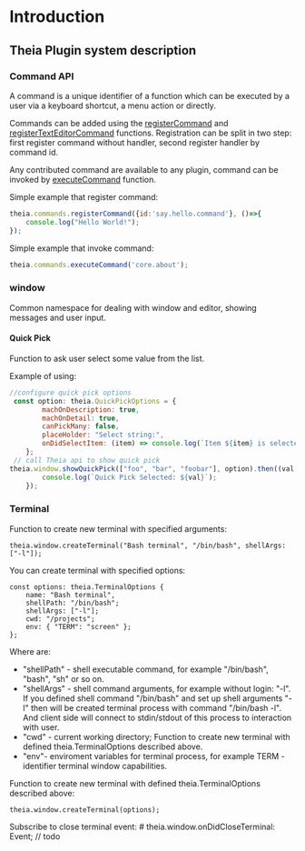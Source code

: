 # Introduction
## Theia Plugin system description

### Command API
 A command is a unique identifier of a function which
 can be executed by a user via a keyboard shortcut, a
 menu action or directly.

Commands can be added using the [registerCommand](#commands.registerCommand) and
[registerTextEditorCommand](#commands.registerTextEditorCommand) functions.
Registration can be split in two step: first register command without handler, 
second register handler by command id.

Any contributed command are available to any plugin, command can be invoked 
by [executeCommand](#commands.executeCommand) function.

Simple example that register command:
```javascript
theia.commands.registerCommand({id:'say.hello.command'}, ()=>{
    console.log("Hello World!");
});
```

Simple example that invoke command:

```javascript
theia.commands.executeCommand('core.about');
```

### window

Common namespace for dealing with window and editor, showing messages and user input.

#### Quick Pick

Function to ask user select some value from the list.

Example of using:

```javascript
//configure quick pick options
 const option: theia.QuickPickOptions = {
        machOnDescription: true,
        machOnDetail: true,
        canPickMany: false,
        placeHolder: "Select string:",
        onDidSelectItem: (item) => console.log(`Item ${item} is selected`)
    };
 // call Theia api to show quick pick
theia.window.showQuickPick(["foo", "bar", "foobar"], option).then((val: string[] | undefined) => {
        console.log(`Quick Pick Selected: ${val}`);
    });
```
### Terminal 

Function to create new terminal with specified arguments: 

    theia.window.createTerminal("Bash terminal", "/bin/bash", shellArgs: ["-l"]);

You can create terminal with specified options:

    const options: theia.TerminalOptions {
		name: "Bash terminal",
		shellPath: "/bin/bash";
        shellArgs: ["-l"];
		cwd: "/projects"; 
		env: { "TERM": "screen" };
	};

Where are:
 - "shellPath" - shell executable command, for example "/bin/bash", "bash", "sh" or so on.
 - "shellArgs" - shell command arguments, for example without login: "-l". If you defined shell command "/bin/bash" and set up shell arguments "-l" then will be created terminal process with command "/bin/bash -l".
And client side will connect to stdin/stdout of this process to interaction with user.
 - "cwd" - current working directory;
Function to create new terminal with defined theia.TerminalOptions described above.
 - "env"- enviroment variables for terminal process, for example TERM - identifier terminal window capabilities.

Function to create new terminal with defined theia.TerminalOptions described above:

    theia.window.createTerminal(options);

Subscribe to close terminal event:
    # theia.window.onDidCloseTerminal: Event<Terminal>; // todo
